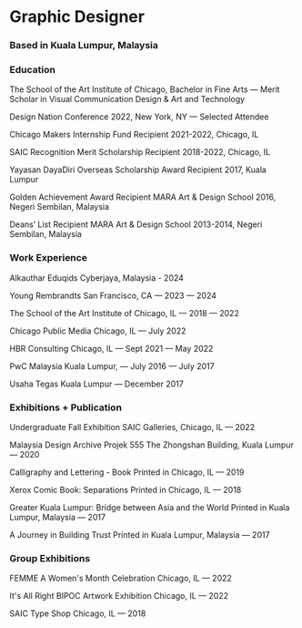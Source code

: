 # Graphic Designer

### Based in Kuala Lumpur, Malaysia 

### Education
The School of the Art Institute of Chicago, Bachelor in Fine Arts — Merit Scholar in Visual Communication Design & Art and Technology

Design Nation Conference 2022, New York, NY — Selected Attendee

Chicago Makers Internship Fund Recipient 2021-2022, Chicago, IL

SAIC Recognition Merit Scholarship Recipient 2018-2022, Chicago, IL

Yayasan DayaDiri Overseas Scholarship Award Recipient 2017, Kuala Lumpur

Golden Achievement Award Recipient MARA Art & Design School 2016, Negeri Sembilan, Malaysia

Deans’ List Recipient MARA Art & Design School 2013-2014, Negeri Sembilan, Malaysia

### Work Experience
Alkauthar Eduqids Cyberjaya, Malaysia - 2024

Young Rembrandts San Francisco, CA — 2023 — 2024

The School of the Art Institute of Chicago, IL — 2018 — 2022

Chicago Public Media Chicago, IL — July 2022

HBR Consulting Chicago, IL — Sept 2021 — May 2022

PwC Malaysia Kuala Lumpur, — July 2016 — July 2017

Usaha Tegas Kuala Lumpur — December 2017

### Exhibitions + Publication
Undergraduate Fall Exhibition SAIC Galleries, Chicago, IL — 2022 

​​​​​​​Malaysia Design Archive Projek 555  The Zhongshan Building, Kuala Lumpur — 2020

Calligraphy and Lettering - Book  Printed in Chicago, IL — 2019

Xerox Comic Book: Separations Printed in Chicago, IL — 2018

Greater Kuala Lumpur: Bridge between Asia and the World Printed in Kuala Lumpur, Malaysia — 2017

A Journey in Building Trust Printed in Kuala Lumpur, Malaysia — 2017

### Group Exhibitions 
FEMME A Women's Month Celebration Chicago, IL — 2022

It's All Right BIPOC Artwork Exhibition Chicago, IL — 2022

SAIC Type Shop Chicago, IL — 2018



